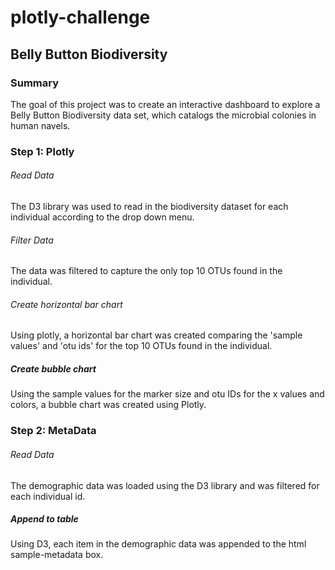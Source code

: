 # plotly-challenge

## Belly Button Biodiversity

### Summary

The goal of this project was to create an interactive dashboard to explore a Belly Button Biodiversity data set, which catalogs the microbial colonies in human navels.

### Step 1: Plotly

###### Read Data

The D3 library was used to read in the biodiversity dataset for each individual according to the drop down menu.

###### Filter Data

The data was filtered to capture the only top 10 OTUs found in the individual.

###### Create horizontal bar chart

Using plotly, a horizontal bar chart was created comparing the 'sample values' and 'otu ids' for the top 10 OTUs found in the individual.

##### Create bubble chart

Using the sample values for the marker size and otu IDs for the x values and colors, a bubble chart was created using Plotly.

### Step 2: MetaData

###### Read Data

The demographic data was loaded using the D3 library and was filtered for each individual id.

##### Append to table

Using D3, each item in the demographic data was appended to the html sample-metadata box.